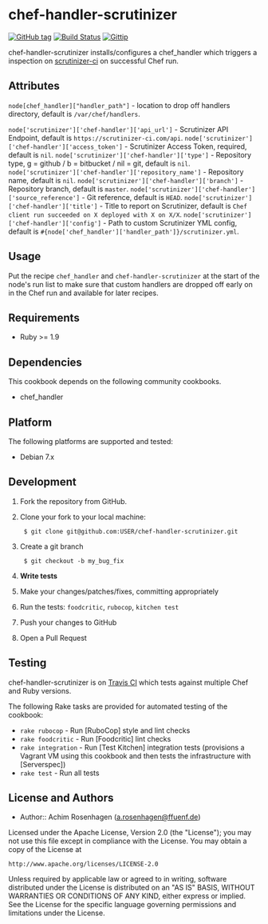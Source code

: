 chef-handler-scrutinizer
========================
[![GitHub tag](http://img.shields.io/github/tag/ffuenf/chef-handler-scrutinizer.svg)][tag]
[![Build Status](http://img.shields.io/travis/ffuenf/chef-handler-scrutinizer.svg)][travis]
[![Gittip](http://img.shields.io/gittip/arosenhagen.svg)][gittip]

[tag]: https://github.com/ffuenf/chef-handler-scrutinizer/tags
[travis]: https://travis-ci.org/ffuenf/chef-handler-scrutinizer
[gittip]: https://www.gittip.com/arosenhagen

chef-handler-scrutinizer installs/configures a chef_handler which triggers a inspection on [scrutinizer-ci](https://scrutinizer-ci.com) on successful Chef run.

Attributes
----------

`node[chef_handler]["handler_path"]` - location to drop off handlers directory, default is `/var/chef/handlers`.

`node['scrutinizer']['chef-handler']['api_url']` - Scrutinizer API Endpoint, default is `https://scrutinizer-ci.com/api`.
`node['scrutinizer']['chef-handler']['access_token']` - Scrutinizer Access Token, required, default is `nil`.
`node['scrutinizer']['chef-handler']['type']` - Repository type, g = github / b = bitbucket / nil = git, default is `nil`.
`node['scrutinizer']['chef-handler']['repository_name']` - Repository name, default is `nil`.
`node['scrutinizer']['chef-handler']['branch']` - Repository branch, default is `master`.
`node['scrutinizer']['chef-handler']['source_reference']` - Git reference, default is `HEAD`.
`node['scrutinizer']['chef-handler']['title']` - Title to report on Scrutinizer, default is `Chef client run succeeded on X deployed with X on X/X`.
`node['scrutinizer']['chef-handler']['config']` - Path to custom Scrutinizer YML config, default is `#{node['chef_handler']['handler_path']}/scrutinizer.yml`.

Usage
-----

Put the recipe `chef_handler` and `chef-handler-scrutinizer` at the start of the node's run list to make sure that custom handlers are dropped off early on in the Chef run and available for later recipes.

Requirements
------------

* Ruby >= 1.9

Dependencies
------------

This cookbook depends on the following community cookbooks.

* chef_handler

Platform
--------

The following platforms are supported and tested:

* Debian 7.x

Development
-----------
1. Fork the repository from GitHub.
2. Clone your fork to your local machine:

        $ git clone git@github.com:USER/chef-handler-scrutinizer.git

3. Create a git branch

        $ git checkout -b my_bug_fix

4. **Write tests**
5. Make your changes/patches/fixes, committing appropriately
6. Run the tests: `foodcritic`, `rubocop`, `kitchen test`
7. Push your changes to GitHub
8. Open a Pull Request

Testing
-------

chef-handler-scrutinizer is on [Travis CI](http://travis-ci.org/ffuenf/chef-handler-scrutinizer) which tests against multiple Chef and Ruby versions.

The following Rake tasks are provided for automated testing of the cookbook:

* `rake rubocop` - Run [RuboCop] style and lint checks
* `rake foodcritic` - Run [Foodcritic] lint checks
* `rake integration` - Run [Test Kitchen] integration tests (provisions a
  Vagrant VM using this cookbook and then tests the infrastructure with
  [Serverspec])
* `rake test` - Run all tests

License and Authors
-------------------

- Author:: Achim Rosenhagen (<a.rosenhagen@ffuenf.de>)

Licensed under the Apache License, Version 2.0 (the "License");
you may not use this file except in compliance with the License.
You may obtain a copy of the License at

    http://www.apache.org/licenses/LICENSE-2.0

Unless required by applicable law or agreed to in writing, software
distributed under the License is distributed on an "AS IS" BASIS,
WITHOUT WARRANTIES OR CONDITIONS OF ANY KIND, either express or implied.
See the License for the specific language governing permissions and
limitations under the License.
